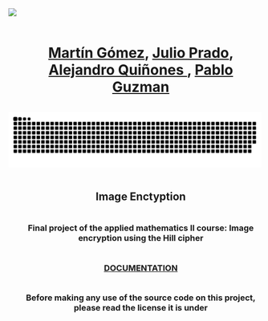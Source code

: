 <img src="https://user-images.githubusercontent.com/73097560/115834477-dbab4500-a447-11eb-908a-139a6edaec5c.gif">

<div id="user-content-toc">
  <ul align="center">
    <summary><h1 style="display: inline-block"><a href="https://github.com/Electromayonaise">Martín Gómez</a>, <a href="https://github.com/jul109">Julio Prado</a>, <a href="https://github.com/Legnatbird">Alejandro Quiñones </a>, <a href="https://github.com/Pableis05">Pablo Guzman </a></h1></summary>
  </ul>
</div>

<div align="center">
  <img src="https://github.com/1999AZZAR/1999AZZAR/blob/main/resources/img/grid-snake.svg" alt="snake" />
</div>

<div id="user-content-toc">
  <ul align="center">
     <summary><h2 style="display: inline-block"> Image Enctyption </h2></summary>
    <body><h3 style="display: inline-block">Final project of the applied mathematics II course: Image encryption using the Hill cipher</h3></body>
     <body><h3 style="display: inline-block"><a href="https://colab.research.google.com/drive/1nV_c4L0yQP3tftKZlL76qB5fXKtPm41Y?usp=sharing">DOCUMENTATION</a></h3></body>
        <body><h3 style="display: inline-block">Before making any use of the source code on this project, please read the license it is under</h3></body>
     
    
  </ul>
</div>
